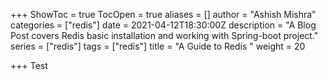 +++
ShowToc = true
TocOpen = true
aliases = []
author = "Ashish Mishra"
categories = ["redis"]
date = 2021-04-12T18:30:00Z
description = "A Blog Post covers Redis basic installation and working with Spring-boot project."
series = ["redis"]
tags = ["redis"]
title = "A Guide to Redis "
weight = 20

+++
Test